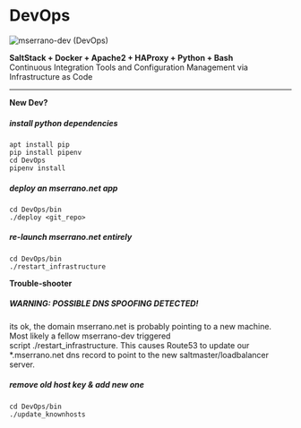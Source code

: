 # DevOps  
<p align="left">
    <img src="https://avatars2.githubusercontent.com/u/30729323?s=200&v=4" title="mserrano-dev (DevOps)"></img>
</p>  

__SaltStack + Docker + Apache2 + HAProxy + Python + Bash__  
Continuous Integration Tools and Configuration Management via Infrastructure as Code

---
__New Dev?__
##### install python dependencies
```shell
apt install pip
pip install pipenv
cd DevOps
pipenv install
```

##### deploy an mserrano.net app
```shell
cd DevOps/bin
./deploy <git_repo>
```

##### re-launch mserrano.net entirely
```shell
cd DevOps/bin
./restart_infrastructure
```

__Trouble-shooter__
##### WARNING: POSSIBLE DNS SPOOFING DETECTED!
its ok, the domain mserrano.net is probably pointing to a new machine. Most likely a fellow mserrano-dev triggered  
script ./restart_infrastructure. This causes Route53 to update our *.mserrano.net dns record to point to the new saltmaster/loadbalancer server.

##### remove old host key & add new one
```shell
cd DevOps/bin
./update_knownhosts
```
